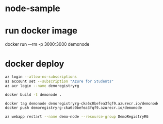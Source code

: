# node-sample

# run docker image

docker run --rm -p 3000:3000 demonode

# docker deploy

```bash
az login --allow-no-subscriptions
az account set --subscription "Azure for Students"
az acr login --name demoregistryrg

docker build -t demonode .

docker tag demonode demoregistryrg-cka6c0befea3fqf9.azurecr.io/demonode
docker push demoregistryrg-cka6c0befea3fqf9.azurecr.io/demonode

az webapp restart --name demo-node --resource-group DemoRegistryRG
```